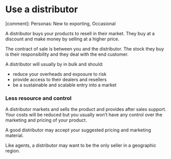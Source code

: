 # Use a distributor
[comment]: Personas: New to exporting, Occasional

A distributor buys your products to resell in their market. They buy at a discount and make money by selling at a higher price. 

The contract of sale is between you and the distributor. The stock they buy is their responsibility and they deal with the end customer.

A distributor will usually by in bulk and should:

- reduce your overheads and exposure to risk 
- provide access to their dealers and resellers
- be a sustainable and scalable entry into a market

### Less resource and control 

A distributor markets and sells the product and provides after sales support. Your costs will be reduced but you usually won&rsquo;t have any control over the marketing and pricing of your product.   

A good distributor may accept your suggested pricing and marketing material. 

Like agents, a distributor may want to be the only seller in a geographic region.
